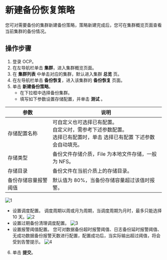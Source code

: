 # 新建备份恢复策略

您可对需要备份的集群新建备份策略，策略新建完成后，您可在集群概览页面查看当前集群的备份情况。

## 操作步骤

1. 登录 OCP。
2. 在左导航栏单击 **集群**，进入集群概览页面。
3. 在 **集群列表** 中单击对应的集群，默认进入集群 **总览** 页。
4. 在左导航栏单击 **备份恢复**，进入该集群的 **备份恢复** 页面。
5. 单击 **新建备份策略**。
    * 在下拉框中选择备份集群。
   * 填写如下参数设置存储配置，并单击 **测试** 。

| 参数                 | 说明 |
|------               |------|
| 存储配置名称   | 可自定义也可选择已有配置。</br>自定义时，需参考下述参数配置。</br>选择已有配置时，单击 选择已有配置 下述参数会自动填充。   |
|  存储类型  |  备份文件存储介质，File 为本地文件存储，一般为 NFS。  |
|  存储目录  |  备份文件在当前介质上的存储目录。  |
|  备份存储容量报警阈值  |  默认值为 80%，当备份存储容量超过该值时报警。  |

![1](https://obbusiness-private.oss-cn-shanghai.aliyuncs.com/doc/img/ocp/%E6%96%B0%E5%BB%BA%E5%A4%87%E4%BB%BD%E7%AD%96%E7%95%A5.png)
   * 设置调度配置。
  调度周期以周或月为周期，当调度周期为月时，最多只能选择 10 天。![2](https://obbusiness-private.oss-cn-shanghai.aliyuncs.com/doc/img/ocp/%E8%B0%83%E5%BA%A6%E9%85%8D%E7%BD%AE.png)
   * 设置过期备份清理调度配置。
  ![3](https://obbusiness-private.oss-cn-shanghai.aliyuncs.com/doc/img/ocp/%E8%BF%87%E6%9C%9F%E5%A4%87%E4%BB%BD%E8%B0%83%E5%BA%A6.png)
   * 设置报警阈值配置。
  您可对数据备份超时报警阈值、日志备份延时报警阈值、无成功数据备份报警天数进行配置，配置成功后，当实际输出超过阈值，将会受到告警提示。
  ![4](https://obbusiness-private.oss-cn-shanghai.aliyuncs.com/doc/img/ocp/%E6%8A%A5%E8%AD%A6%E9%98%88%E5%80%BC%E9%85%8D%E7%BD%AE.png)
  
6. 单击 **提交**。


